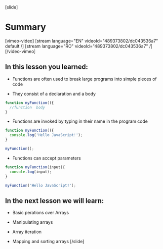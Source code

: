 [slide]
# Summary

[vimeo-video]
[stream language="EN" videoId="489373802/dc043536a7" default /]
[stream language="RO" videoId="489373802/dc043536a7"  /]
[/video-vimeo]

## In this lesson you learned:

- Functions are often used to break large programs into simple pieces of code

- They consist of a declaration and a body
```js
function myFunction(){
  //function  body
}
```
- Functions are invoked by typing in their name in the program code
```js live
function myFunction(){
  console.log('Hello JavaScript!');
}

myFunction();
```
- Functions can accept parameters
```js live
function myFunction(input){
  console.log(input);
}

myFunction('Hello JavaScript!');
```

## In the next lesson we will learn:

- Basic perations over Arrays

- Manipulating arrays

- Array iteration

- Mapping and sorting arrays
[/slide]